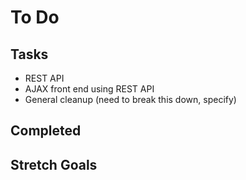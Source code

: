 # To Do  

## Tasks  
* REST API
* AJAX front end using REST API
* General cleanup (need to break this down, specify)

## Completed  


## Stretch Goals  

